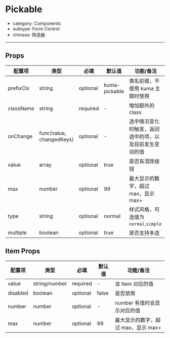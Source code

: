 # Pickable

- category: Components
- subtype: Form Control
- chinese: 筛选器

---

## Props

| 配置项 | 类型 | 必填 | 默认值 | 功能/备注 |
|---|---|---|---|---|
|prefixCls|string|optional|kuma-pickable|类名前缀，不使用 kuma 主题时使用|
|className|string|required|-|增加额外的class|
|onChange|func(value, changedKeys)|optional|-|选中情况变化时触发，返回选中的项，以及目前发生变动的值|
|value|array|optional|true|是否有清除按钮|
|max|number|optional|99|最大显示的数字，超过 max，显示 max+|
|type|string|optional|normal|样式风格，可选值为`normal`,`simple`|
|multiple|boolean|optional|true|是否支持多选|

## Item Props

| 配置项 | 类型 | 必填 | 默认值 | 功能/备注 |
|---|---|---|---|---|
|value|string/number|required|-|该 Item 对应的值|
|disabled|boolean|optional|false|是否禁用|
|number|number|optional|-|number 有值时会显示对应的值|
|max|number|optional|99|最大显示的数字，超过 max，显示 max+|

